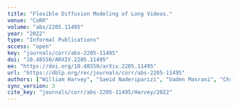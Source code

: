 ```yaml
---
title: "Flexible Diffusion Modeling of Long Videos."
venue: "CoRR"
volume: "abs/2205.11495"
year: "2022"
type: "Informal Publications"
access: "open"
key: "journals/corr/abs-2205-11495"
doi: "10.48550/ARXIV.2205.11495"
ee: "https://doi.org/10.48550/arXiv.2205.11495"
url: "https://dblp.org/rec/journals/corr/abs-2205-11495"
authors: ["William Harvey", "Saeid Naderiparizi", "Vaden Masrani", "Christian Weilbach", "Frank Wood"]
sync_version: 3
cite_key: "journals/corr/abs-2205-11495/Harvey/2022"
---
```

